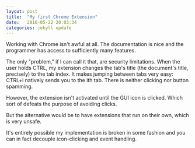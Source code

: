 ```yaml
---
layout: post
title:  "My first Chrome Extension"
date:   2016-05-22 20:03:34
categories: jekyll update
---
```


Working with Chrome isn't awful at all. The documentation is nice and the programmer has access to sufficiently many features.

The only "problem," if I can call it that, are security limitations. When the user holds CTRL, my extension changes the tab's title (the document's title, precisely) to the tab index. It makes jumping between tabs very easy: CTRL+i natively sends you to the ith tab. There is neither clicking nor button spamming.

However, the extension isn't activated until the GUI icon is clicked. Which sort of defeats the purpose of avoiding clicks.

But the alternative would be to have extensions that run on their own, which is very unsafe.

It's entirely possible my implementation is broken in some fashion and you can in fact decouple icon-clicking and event handling.